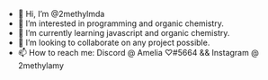 - 👋 Hi, I’m @2methylmda
- 👀 I’m interested in programming and organic chemistry.
- 🌱 I’m currently learning javascript and organic chemistry.
- 💞️ I’m looking to collaborate on any project possible.
- 📫 How to reach me: Discord @ Amelia ♡#5664 && Instagram @ 2methylamy

<!---
2methylmda/2methylmda is a ✨ special ✨ repository because its `README.md` (this file) appears on your GitHub profile.
You can click the Preview link to take a look at your changes.
--->

